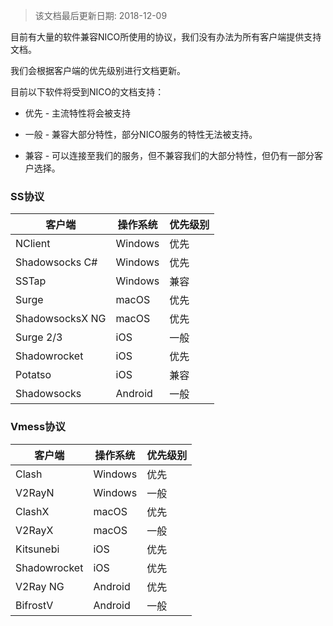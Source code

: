 > 该文档最后更新日期: 2018-12-09

目前有大量的软件兼容NICO所使用的协议，我们没有办法为所有客户端提供支持文档。

我们会根据客户端的优先级别进行文档更新。

目前以下软件将受到NICO的文档支持：

- 优先 - 主流特性将会被支持

- 一般 - 兼容大部分特性，部分NICO服务的特性无法被支持。

- 兼容 - 可以连接至我们的服务，但不兼容我们的大部分特性，但仍有一部分客户选择。


### SS协议

|客户端|操作系统|优先级别|
|---|---|---|
|NClient|Windows|优先|
|Shadowsocks C#|Windows|优先|
|SSTap|Windows|兼容|
|Surge|macOS|优先|
|ShadowsocksX NG|macOS|优先|
|Surge 2/3|iOS|一般|
|Shadowrocket|iOS|优先|
|Potatso|iOS|兼容|
|Shadowsocks|Android|一般|

### Vmess协议

|客户端|操作系统|优先级别|
|---|---|---|
|Clash|Windows|优先|Vmess|
|V2RayN|Windows|一般|Vmess|
|ClashX|macOS|优先|Vmess|
|V2RayX|macOS|一般|Vmess|
|Kitsunebi|iOS|优先|
|Shadowrocket|iOS|优先|
|V2Ray NG|Android|优先|
|BifrostV|Android|一般|